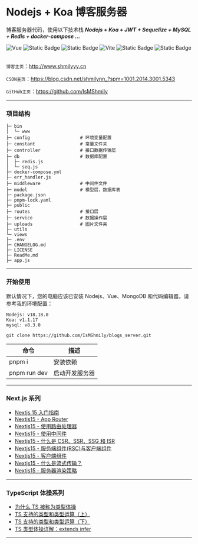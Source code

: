 # Nodejs + Koa 博客服务器

博客服务器代码，使用以下技术栈 **_Nodejs + Koa + JWT + Sequelize + MySQL + Redis + docker-compose ..._**

<div >
  <img alt="Vue" src="https://img.shields.io/badge/-nodejs-%23000000?style=flat-square&logo=nodedotjs" />
  <img alt="Static Badge" src="https://img.shields.io/badge/-koa-000?style=flat-square&logo=koa">
  <img alt="Static Badge" src="https://img.shields.io/badge/-mysql-%23000?style=flat-square&logo=mysql">
  <img alt="Vite" src="https://img.shields.io/badge/-redis-%23000000?style=flat-square&logo=redis" />
  <img alt="Static Badge" src="https://img.shields.io/badge/-sequelize-000?style=flat-square&logo=sequelize">
  <img alt="Static Badge" src="https://img.shields.io/badge/-docker-000?style=flat-square&logo=docker">
</div>
<br/>

`博客主页`：<a>http://www.shmilyyy.cn</a>

`CSDN主页`：<a>https://blog.csdn.net/shmilynn_?spm=1001.2014.3001.5343</a>

`GitHub主页`：<a>https://github.com/IsMShmily</a>

---

### 项目结构

```
├─ bin
│  └─ www
├─ config                   # 环境变量配置
├─ constant                 # 常量文件夹
├─ controller               # 接口数据传输层
├─ db                       # 数据库配置
│  ├─ redis.js
│  └─ seq.js
├─ docker-compose.yml
├─ err_handler.js
├─ middleware               # 中间件文件
├─ model                    # 模型层，数据库表
├─ package.json
├─ pnpm-lock.yaml
├─ public
├─ routes                   # 接口层
├─ service                  # 数据操作层
├─ uploads                  # 图片文件夹
├─ utils
└─ views
├─ .env
├─ CHANGELOG.md
├─ LICENSE
├─ ReadMe.md
├─ app.js
```

---

### 开始使用

默认情况下，您的电脑应该已安装 Nodejs、Vue、MongoDB 和代码编辑器。请参考我的环境配置：

```
Nodejs: v18.18.0
Koa: v1.1.17
mysql: v8.3.0
```

```
git clone https://github.com/IsMShmily/blogs_server.git
```

| 命令         | 描述                   |
| ------------ | ---------------------- |
| pnpm i       | 安装依赖               |
| pnpm run dev | 启动开发服务器         |

---

### Next.js 系列

- [Nextjs 15 入门指南](https://blog.csdn.net/shmilynn_/article/details/137891060?spm=1001.2014.3001.5502)
- [Nextjs15 - App Router](https://blog.csdn.net/shmilynn_/article/details/137904724?spm=1001.2014.3001.5502)
- [Nextjs15 - 使用路由处理器](https://blog.csdn.net/shmilynn_/article/details/146515380?spm=1001.2014.3001.5501)
- [Nextjs15 - 使用中间件](https://blog.csdn.net/shmilynn_/article/details/146543636?spm=1001.2014.3001.5501)
- [Nextjs15 - 什么是 CSR、SSR、SSG 和 ISR](https://blog.csdn.net/shmilynn_/article/details/146544013?spm=1001.2014.3001.5501)
- [Nextjs15 - 服务端组件(RSC)与客户端组件](https://blog.csdn.net/shmilynn_/article/details/146572565?spm=1001.2014.3001.5501)
- [Nextjs15 - 客户端组件](https://blog.csdn.net/shmilynn_/article/details/146582184?spm=1001.2014.3001.5501)
- [Nextjs15 - 什么是流式传输？](https://blog.csdn.net/shmilynn_/article/details/146582094?spm=1001.2014.3001.5501)
- [Nextjs15 - 服务器渲染策略](https://blog.csdn.net/shmilynn_/article/details/146582209?spm=1001.2014.3001.5501)

---

### TypeScript 体操系列

- [为什么 TS 被称为类型体操](https://blog.csdn.net/shmilynn_/article/details/137981157?spm=1001.2014.3001.5502)
- [TS 支持的类型和类型运算（上）](https://blog.csdn.net/shmilynn_/article/details/137996269?spm=1001.2014.3001.5502)
- [TS 支持的类型和类型运算（下）](https://blog.csdn.net/shmilynn_/article/details/138050067?spm=1001.2014.3001.55022)
- [TS 类型体操详解：extends infer](https://blog.csdn.net/shmilynn_/article/details/138072708?spm=1001.2014.3001.5502)

---